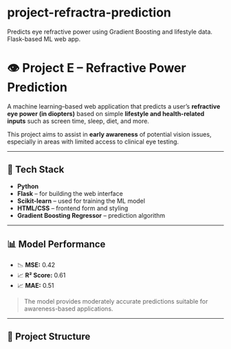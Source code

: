 # project-refractra-prediction
Predicts eye refractive power using Gradient Boosting and lifestyle data. Flask-based ML web app.
# 👁️ Project E – Refractive Power Prediction

A machine learning–based web application that predicts a user’s **refractive eye power (in diopters)** based on simple **lifestyle and health-related inputs** such as screen time, sleep, diet, and more.

This project aims to assist in **early awareness** of potential vision issues, especially in areas with limited access to clinical eye testing.

---

## 🔧 Tech Stack

- **Python**
- **Flask** – for building the web interface
- **Scikit-learn** – used for training the ML model
- **HTML/CSS** – frontend form and styling
- **Gradient Boosting Regressor** – prediction algorithm

---

## 📊 Model Performance

- 📉 **MSE:** 0.42  
- 📈 **R² Score:** 0.61  
- 📈 **MAE:** 0.51  

> The model provides moderately accurate predictions suitable for awareness-based applications.

---

## 📂 Project Structure

